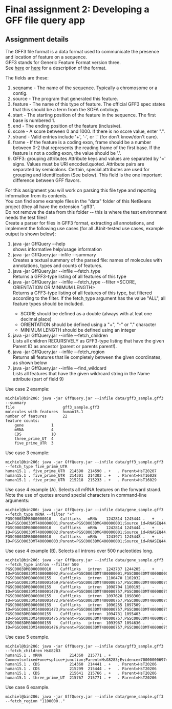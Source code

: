 # Final assignment 2: Developing a GFF file query app #

## Assignment details ##
The GFF3 file format is a data format used to communicate the presence and location of feature on a sequence.  
GFF3 stands for Generic Feature Format version three.  
See [here](http://www.sequenceontology.org/gff3.shtml) or [here](http://www.broadinstitute.org/annotation/argo/help/gff3.html)
 for a description of the format.

The fields are these: 

  1. seqname - The name of the sequence. Typically a chromosome or a contig.   
  2. source - The program that generated this feature.    
  3. feature - The name of this type of feature. The official GFF3 spec states that this should be a term from the SOFA ontology.  
  4. start - The starting position of the feature in the sequence. The first base is numbered 1.  
  5. end - The ending position of the feature (inclusive).  
  6. score - A score between 0 and 1000. If there is no score value, enter ".".  
  7. strand - Valid entries include '+', '-', or '.' (for don't know/don't care).  
  8. frame - If the feature is a coding exon, frame should be a number between 0-2 that 
     represents the reading frame of the first base. If the feature is not a coding exon, 
     the value should be '.'.   
  9. GFF3: grouping attributes Attribute keys and values are separated by '=' signs. 
     Values must be URI encoded.quoted. Attribute pairs are separated by semicolons. 
     Certain, special attributes are used for grouping and identification (See below). 
     This field is the one important difference between GFF flavors.  


For this assignment you will work on parsing this file type and reporting information from its contents.  
You can find some example files in the "data" folder of this NetBeans project (they all have the extension ".gff3".  
Do not remove the data from this folder -- this is where the test environment needs the test files!  
Create a parser for files in GFF3 format, extracting all annotations, and implement the following use cases
(for all JUnit-tested use cases, example output is shown below):

  1. java -jar GffQuery --help  
     shows informative help/usage information  
  2. java -jar GffQuery.jar –infile <INFILE> --summary  
     Creates a textual summary of the parsed file: names of molecules with annotations, types and counts of features.  
  3. java -jar GffQuery.jar --infile  <INFILE> --fetch_type <TYPE>  
     Returns a GFF3-type listing of all features of this type  
  4. java -jar GffQuery.jar --infile <INFILE> --fetch_type  <TYPE> --filter <SCORE, ORIENTATION OR MINIMUM LENGTH>  
     Returns a GFF3-type listing of all features of this type, but filtered according to the filter. 
     If the fetch_type argument has the value "ALL", all feature types should be included.  
       * SCORE should be defined as a double (always with at leat one decimal place)  
       * ORIENTATION should be defined using a "+", "-" or "." character  
       * MINIMUM LENGTH should be defined using an integer
  5. java -jar GffQuery.jar --infile <INFILE> --fetch_children <PARENT ID>  
     Lists all children RECURSIVELY as GFF3-type listing that have the given Parent ID as ancestor (parent or parents parent!).  
  6. java -jar GffQuery.jar --infile <INFILE> --fetch_region <COORDINATES>  
     Returns all features that lie completely between the given coordinates, as shown below  
  7. java -jar GffQuery.jar --infile <INFILE> --find_wildcard <WILDCARD STRING>  
     Lists all features that have the given wildrcard string in the Name attribute (part of field 9)


Use case 2 example:  

```
michiel@bin206: java -jar GffQuery.jar --infile data/gff3_sample.gff3 --summary  
file                     gff3_sample.gff3  
molecules with features  human15.1  
number of features       22  
feature counts:
    gene            1
    mRNA            4
    CDS             10
    three_prime_UT  4
    five_prime_UTR  3
```

Use case 3 example:  

```
michiel@bin206: java -jar GffQuery.jar --infile data/gff3_sample.gff3 --fetch_type five_prime_UTR  
human15.1 . five_prime_UTR  214590  214590 . +   . Parent=HsT20207
human15.1 . five_prime_UTR  214301  214302 . +   . Parent=HsT16028
human15.1 . five_prime_UTR  215218  215233 . +   . Parent=HsT16029
```

Use case 4 example (A). Selects all mRNA features on the forward strand.
Note the use of quotes around special characters in command-line arguments:  

```
michiel@bin206: java -jar GffQuery.jar --infile data/gene_sample.gff3 --fetch_type mRNA --filter "+"  
PGSC0003DMB000000010	Cufflinks	mRNA	1242814	1245444	.	+	.	ID=PGSC0003DMT400000001;Parent=PGSC0003DMG400000001;Source_id=RNASEQ44.3678.0;Mapping_depth=48.922289;Class=1;
PGSC0003DMB000000010	Cufflinks	mRNA	1242814	1245444	.	+	.	ID=PGSC0003DMT400000002;Parent=PGSC0003DMG400000001;Source_id=RNASEQ44.3678.1;Mapping_depth=349.773769;Class=1;
PGSC0003DMB000000010	Cufflinks	mRNA	1243971	1245448	.	+	.	ID=PGSC0003DMT400000003;Parent=PGSC0003DMG400000001;Source_id=RNASEQ44.3678.2;Mapping_depth=52.447281;Class=1;
```

Use case 4 example (B). Selects all introns over 500 nucleotides long.

```
michiel@bin206: java -jar GffQuery.jar --infile data/gene_sample.gff3 --fetch_type intron --filter 500  
PGSC0003DMB000000010	Cufflinks	intron	1243737	1244205	.	+	.	ID=PGSC0003DMI400000002;Parent=PGSC0003DMT400000001,PGSC0003DMT400000002;
PGSC0003DMB000000155	Cufflinks	intron	1100470	1102032	.	-	.	ID=PGSC0003DMI400001469;Parent=PGSC0003DMT400000757,PGSC0003DMT400000756,PGSC0003DMT400000758;
PGSC0003DMB000000155	Cufflinks	intron	1098704	1100195	.	-	.	ID=PGSC0003DMI400001470;Parent=PGSC0003DMT400000757,PGSC0003DMT400000756,PGSC0003DMT400000758;
PGSC0003DMB000000155	Cufflinks	intron	1097628	1098360	.	-	.	ID=PGSC0003DMI400001472;Parent=PGSC0003DMT400000757,PGSC0003DMT400000756,PGSC0003DMT400000758;
PGSC0003DMB000000155	Cufflinks	intron	1096255	1097509	.	-	.	ID=PGSC0003DMI400001473;Parent=PGSC0003DMT400000757,PGSC0003DMT400000756,PGSC0003DMT400000758;
PGSC0003DMB000000155	Cufflinks	intron	1094731	1095403	.	-	.	ID=PGSC0003DMI400001475;Parent=PGSC0003DMT400000757,PGSC0003DMT400000756,PGSC0003DMT400000758;
PGSC0003DMB000000155	Cufflinks	intron	1093967	1094636	.	-	.	ID=PGSC0003DMI400001476;Parent=PGSC0003DMT400000757,PGSC0003DMT400000756,PGSC0003DMT400000758;
```

Use case 5 example.  

```
michiel@bin206: java -jar GffQuery.jar --infile data/gff3_sample.gff3 --fetch_children HsG8283  
human15.1 . mRNA            214360  215771 . +   . Comments=fixed+one+splice+junction;Parent=HsG8283;Evidence=7000000069743825;Transcript_type=Novel_Transcript;Name=Novel+Transcript%2C+variant+%28partial%29;ID=HsT20206
human15.1 . CDS             214360  214441 . +   . Parent=HsT20206
human15.1 . CDS             215299  215444 . +   . Parent=HsT20206
human15.1 . CDS             215641  215766 . +   . Parent=HsT20206
human15.1 . three_prime_UT  215767  215771 . +   . Parent=HsT20206
```

Use case 6 example.  

```
michiel@bin206: java -jar GffQuery.jar --infile data/gene_sample.gff3 --fetch_region "1100000.."  
```


